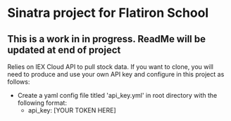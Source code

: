 # Sinatra project for Flatiron School #

## This is a work in in progress. ReadMe will be updated at end of project ##

Relies on IEX Cloud API to pull stock data. If you want to clone, you will need to produce and use your own API key and configure in this project as follows:
* Create a yaml config file titled 'api_key.yml' in root directory with the following format:
  * api_key: [YOUR TOKEN HERE]
